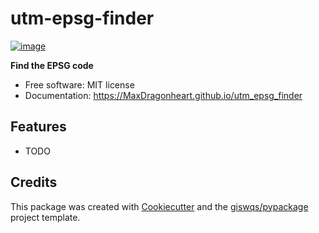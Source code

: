 # utm-epsg-finder


[![image](https://img.shields.io/pypi/v/utm_epsg_finder.svg)](https://pypi.python.org/pypi/utm_epsg_finder)


**Find the EPSG code**


-   Free software: MIT license
-   Documentation: https://MaxDragonheart.github.io/utm_epsg_finder
    

## Features

-   TODO

## Credits

This package was created with [Cookiecutter](https://github.com/cookiecutter/cookiecutter) and the [giswqs/pypackage](https://github.com/giswqs/pypackage) project template.
